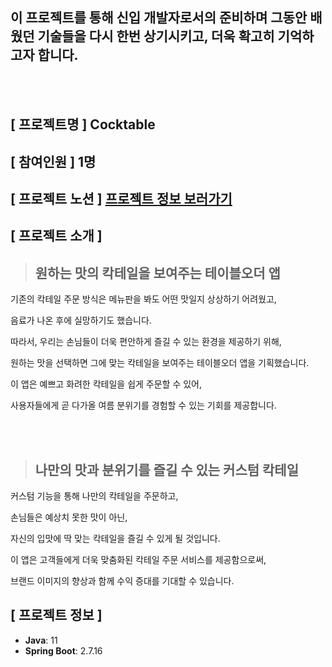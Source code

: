 
## 이 프로젝트를 통해 신입 개발자로서의 준비하며 그동안 배웠던 기술들을 다시 한번 상기시키고, 더욱 확고히 기억하고자 합니다.


<br/>
<br/>

## [ 프로젝트명 ] Cocktable

## [ 참여인원 ] 1명

## [ 프로젝트 노션 ] [프로젝트 정보 보러가기](https://elastic-network-b5d.notion.site/Cocktable-App-b6ae5d9ad1454ae585b6bfae56f6fdcb)

## [ 프로젝트 소개 ]

> ## 원하는 맛의 칵테일을 보여주는 테이블오더 앱

기존의 칵테일 주문 방식은 메뉴판을 봐도 어떤 맛일지 상상하기 어려웠고,

음료가 나온 후에 실망하기도 했습니다.

따라서, 우리는 손님들이 더욱 편안하게 즐길 수 있는 환경을 제공하기 위해,

원하는 맛을 선택하면 그에 맞는 칵테일을 보여주는 테이블오더 앱을 기획했습니다.

이 앱은 예쁘고 화려한 칵테일을 쉽게 주문할 수 있어,

사용자들에게 곧 다가올 여름 분위기를 경험할 수 있는 기회를 제공합니다.

<br/>
<br/>

> ## 나만의 맛과 분위기를 즐길 수 있는 커스텀 칵테일

커스텀 기능을 통해 나만의 칵테일을 주문하고,

손님들은 예상치 못한 맛이 아닌,

자신의 입맛에 딱 맞는 칵테일을 즐길 수 있게 될 것입니다.

이 앱은 고객들에게 더욱 맞춤화된 칵테일 주문 서비스를 제공함으로써,

브랜드 이미지의 향상과 함께 수익 증대를 기대할 수 있습니다.


## [ 프로젝트 정보 ]

- **Java**: 11
- **Spring Boot**: 2.7.16
